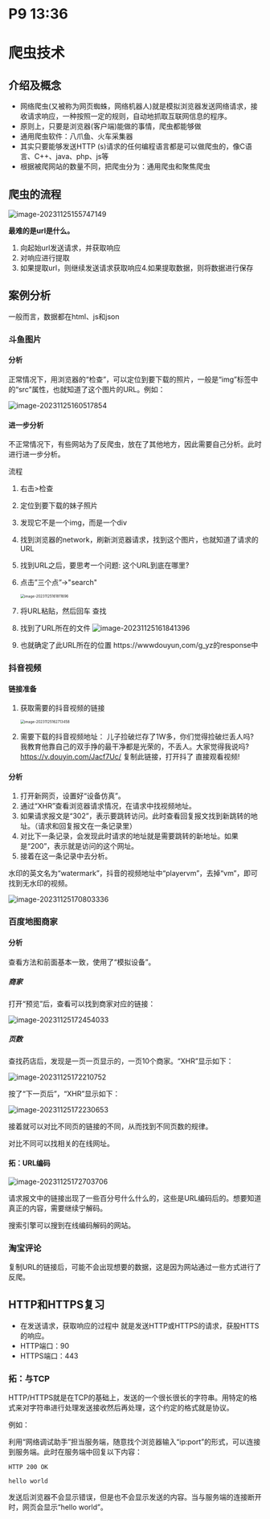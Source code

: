 # P9 13:36

# 爬虫技术

## 介绍及概念

- 网络爬虫(又被称为网页蜘蛛，网络机器人)就是模拟浏览器发送网络请求，接收请求响应，一种按照一定的规则，自动地抓取互联网信息的程序。
- 原则上，只要是浏览器(客户端)能做的事情，爬虫都能够做
- 通用爬虫软件：八爪鱼、火车采集器
- 其实只要能够发送HTTP (s)请求的任何编程语言都是可以做爬虫的，像C语言、C++、java、php、js等
- 根据被爬网站的数量不同，把爬虫分为：通用爬虫和聚焦爬虫

## 爬虫的流程

![image-20231125155747149](D:\akkkkk\study\MyNotes\image\python爬虫\image-20231125155747149.png)

**最难的是url是什么。**

1. 向起始url发送请求，并获取响应
2. 对响应进行提取
3. 如果提取url，则继续发送请求获取响应4.如果提取数据，则将数据进行保存

## 案例分析

一般而言，数据都在html、js和json

### 斗鱼图片

#### 分析

正常情况下，用浏览器的“检查”，可以定位到要下载的照片，一般是“img”标签中的“src”属性，也就知道了这个图片的URL。例如：

![image-20231125160517854](D:\akkkkk\study\MyNotes\image\python爬虫\image-20231125160517854.png)

#### 进一步分析

不正常情况下，有些网站为了反爬虫，放在了其他地方，因此需要自己分析。此时进行进一步分析。

流程

1. 右击>检查

2. 定位到要下载的妹子照片

3. 发现它不是一个img，而是一个div

4. 找到浏览器的network，刷新浏览器请求，找到这个图片，也就知道了请求的URL

5. 找到URL之后，要思考一个问题: 这个URL到底在哪里?

6. 点击”三个点”->"search"

   <img src="D:\akkkkk\study\MyNotes\image\python爬虫\image-20231125161811696.png" alt="image-20231125161811696" style="zoom:50%;" />

7. 将URL粘贴，然后回车 查找

8. 找到了URL所在的文件
   ![image-20231125161841396](D:\akkkkk\study\MyNotes\image\python爬虫\image-20231125161841396.png)

9. 也就确定了此URL所在的位置 https://wwwdouyun,com/g_yz的response中



### 抖音视频

#### 链接准备

1. 获取需要的抖音视频的链接

   <img src="C:\Users\14638\AppData\Roaming\Typora\typora-user-images\image-20231125162713458.png" alt="image-20231125162713458" style="zoom:50%;" />

2. 需要下载的抖音视频地址：
   儿子捡破烂存了1W多，你们觉得捡破烂丢人吗? 我教育他靠自己的双手挣的最干净都是光荣的，不丢人。大家觉得我说吗? https://v.douyin.com/Jacf7Uc/ 复制此链接，打开抖了 直接观看视频!

#### 分析

1. 打开新网页，设置好“设备仿真”。
2. 通过“XHR”查看浏览器请求情况，在请求中找视频地址。
3. 如果请求报文是“302”，表示要跳转访问。此时查看回复报文找到新跳转的地址。（请求和回复报文在一条记录里）
4. 对比下一条记录，会发现此时请求的地址就是需要跳转的新地址。如果是“200”，表示就是访问的这个网址。
5. 接着在这一条记录中去分析。 

水印的英文名为“watermark”，抖音的视频地址中“playervm”，去掉“vm”，即可找到无水印的视频。

![image-20231125170803336](D:\akkkkk\study\MyNotes\image\python爬虫\image-20231125170803336.png)

### 百度地图商家

#### 分析

查看方法和前面基本一致，使用了“模拟设备”。

##### 商家

打开“预览”后，查看可以找到商家对应的链接：

![image-20231125172454033](D:\akkkkk\study\MyNotes\image\python爬虫\image-20231125172454033.png)

##### 页数

查找药店后，发现是一页一页显示的，一页10个商家。“XHR”显示如下：

![image-20231125172210752](D:\akkkkk\study\MyNotes\image\python爬虫\image-20231125172210752.png)

按了“下一页后”，“XHR”显示如下：

![image-20231125172230653](D:\akkkkk\study\MyNotes\image\python爬虫\image-20231125172230653.png)

接着就可以对比不同页的链接的不同，从而找到不同页数的规律。

对比不同可以找相关的在线网址。



#### 拓：URL编码

![image-20231125172703706](D:\akkkkk\study\MyNotes\image\python爬虫\image-20231125172703706.png)

请求报文中的链接出现了一些百分号什么什么的，这些是URL编码后的。想要知道真正的内容，需要继续宁解码。

搜索引擎可以搜到在线编码解码的网站。

### 淘宝评论

复制URL的链接后，可能不会出现想要的数据，这是因为网站通过一些方式进行了反爬。

## HTTP和HTTPS复习

- 在发送请求，获取响应的过程中 就是发送HTTP或HTTPS的请求，获股HTTS的响应。
- HTTP端口：90
- HTTPS端口：443

### 拓：与TCP

HTTP/HTTPS就是在TCP的基础上，发送的一个很长很长的字符串。用特定的格式来对字符串进行处理发送接收然后再处理，这个约定的格式就是协议。

例如：

利用“网络调试助手”担当服务端，随意找个浏览器输入“ip:port”的形式，可以连接到服务端。此时在服务端中回复以下内容：

```http
HTTP 200 OK

hello world
```

发送后浏览器不会显示错误，但是也不会显示发送的内容。当与服务端的连接断开时，网页会显示“hello world”。



